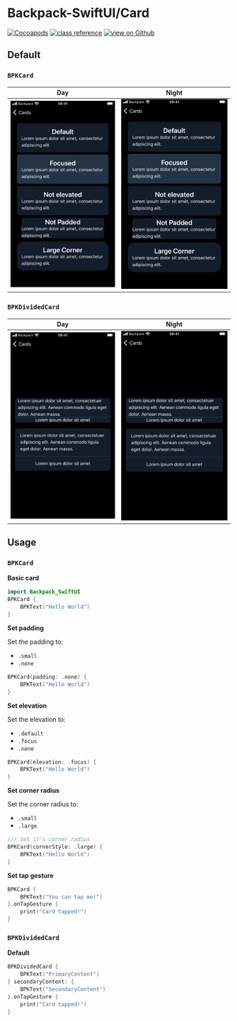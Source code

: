 #  Backpack-SwiftUI/Card

[![Cocoapods](https://img.shields.io/cocoapods/v/Backpack-SwiftUI.svg?style=flat)](hhttps://cocoapods.org/pods/Backpack-SwiftUI)
[![class reference](https://img.shields.io/badge/Class%20reference-iOS-blue)](https://backpack.github.io/ios/versions/latest/swiftui/Structs/BPKCard.html)
[![view on Github](https://img.shields.io/badge/Source%20code-GitHub-lightgrey)](https://github.com/Skyscanner/backpack-ios/tree/main/Backpack-SwiftUI/Card)

## Default
### `BPKCard`
| Day | Night |
| --- | --- |
| <img src="https://raw.githubusercontent.com/Skyscanner/backpack-ios/main/screenshots/iPhone%208-swiftui_card___default_lm.png" alt="" width="375" /> |<img src="https://raw.githubusercontent.com/Skyscanner/backpack-ios/main/screenshots/iPhone%208-swiftui_card___default_dm.png" alt="" width="375" /> |
### `BPKDividedCard`
| Day | Night |
| --- | ----- |
| <img src="https://raw.githubusercontent.com/Skyscanner/backpack-ios/main/screenshots/iPhone%208-swiftui_divided-card___default_lm.png" alt="" width="375" /> |<img src="https://raw.githubusercontent.com/Skyscanner/backpack-ios/main/screenshots/iPhone%208-swiftui_divided-card___default_dm.png" alt="" width="375" /> |

## Usage

### `BPKCard`

**Basic card**

```swift
import Backpack_SwiftUI
BPKCard {
    BPKText("Hello World")
}
```

**Set padding**

Set the padding to:
* `.small`
* `.none`

```swift
BPKCard(padding: .none) {
    BPKText("Hello World")
}
```

**Set elevation**

Set the elevation to:
* `.default`
* `.focus`
* `.none`

```swift
BPKCard(elevation: .focus) {
    BPKText("Hello World")
}
```

**Set corner radius**

Set the corner radius to:
* `.small`
* `.large`

```swift
/// Set it's corner radius
BPKCard(cornerStyle: .large) {
    BPKText("Hello World")
}
```

**Set tap gesture**
```swift
BPKCard {
    BPKText("You can tap me!")
}.onTapGesture {
    print("Card tapped!")
}
```

### `BPKDividedCard`

**Default**
```swift
BPKDividedCard {
    BPKText("PrimaryContent")
} secondaryContent: {
    BPKText("SecondaryContent")
}.onTapGesture {
    print("Card tapped!")
}
```
